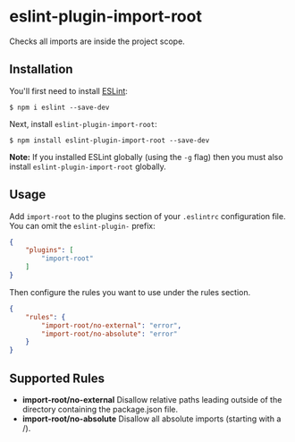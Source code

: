 # eslint-plugin-import-root

Checks all imports are inside the project scope.

## Installation

You'll first need to install [ESLint](http://eslint.org):

```
$ npm i eslint --save-dev
```

Next, install `eslint-plugin-import-root`:

```
$ npm install eslint-plugin-import-root --save-dev
```

**Note:** If you installed ESLint globally (using the `-g` flag) then you must also install `eslint-plugin-import-root` globally.

## Usage

Add `import-root` to the plugins section of your `.eslintrc` configuration file. You can omit the `eslint-plugin-` prefix:

```json
{
    "plugins": [
        "import-root"
    ]
}
```


Then configure the rules you want to use under the rules section.

```json
{
    "rules": {
        "import-root/no-external": "error",
        "import-root/no-absolute": "error"
    }
}
```

## Supported Rules

* **import-root/no-external** Disallow relative paths leading outside of the directory containing the package.json file.
* **import-root/no-absolute** Disallow all absolute imports (starting with a /).
